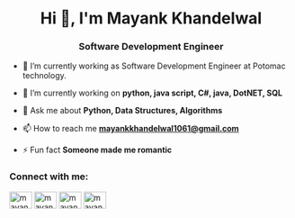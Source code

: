 <h1 align="center">Hi 👋, I'm Mayank Khandelwal</h1>
<h3 align="center">Software Development Engineer</h3>


- 🔭 I’m currently working as Software Development Engineer at Potomac technology.


- 🌱 I’m currently working on **python, java script, C#, java, DotNET, SQL**

- 💬 Ask me about **Python, Data Structures, Algorithms**

- 📫 How to reach me **mayankkhandelwal1061@gmail.com**

- ⚡ Fun fact **Someone made me romantic**

<h3 align="left">Connect with me:</h3>
<p align="left">
<a href="www.linkedin.com/in/mayank-khandelwal1061" target="blank"><img align="center" src="https://cdn.jsdelivr.net/npm/simple-icons@3.0.1/icons/linkedin.svg" alt="mayankkhandelwal1061" height="30" width="40" /></a>
<a href="https://leetcode.com/mayankkhandelwal1061" target="blank"><img align="center" src="https://cdn.jsdelivr.net/npm/simple-icons@3.0.1/icons/leetcode.svg" alt="mayankkhandelwal1061" height="30" width="40" /></a>
<a href="https://www.hackerrank.com/mkhandelwal1061" target="blank"><img align="center" src="https://cdn.jsdelivr.net/npm/simple-icons@3.0.1/icons/hackerrank.svg" alt="mayankkhandelwal1061mail" height="30" width="40" /></a>
<a href="https://instagram.com/31_mayank_97" target="blank"><img align="center" src="https://cdn.jsdelivr.net/npm/simple-icons@3.0.1/icons/instagram.svg" alt="mayankkhandelwal1061" height="30" width="40" /></a>
</p>


